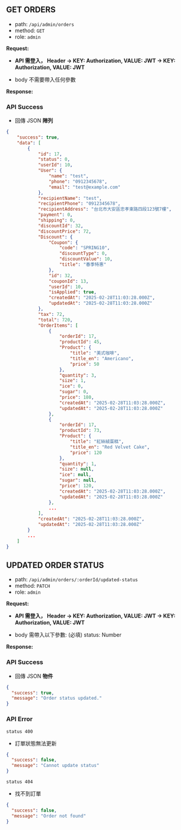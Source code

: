 ## GET ORDERS

- path: `/api/admin/orders`
- method: `GET`
- role: `admin`

**Request:**

- **API 需登入， Header -> KEY: Authorization, VALUE: JWT -> KEY: Authorization, VALUE: JWT**

- body 不需要帶入任何參數

**Response:**

### API Success

- 回傳 JSON **陣列**

```json
{
    "success": true,
    "data": [
        {
            "id": 17,
            "status": 0,
            "userId": 10,
            "User": {
                "name": "test",
                "phone": "0912345678",
                "email": "test@example.com"
            },
            "recipientName": "test",
            "recipientPhone": "0912345678",
            "recipientAddress": "台北市大安區忠孝東路四段123號7樓",
            "payment": 0,
            "shipping": 0,
            "discountId": 32,
            "discountPrice": 72,
            "Discount": {
                "Coupon": {
                    "code": "SPRING10",
                    "discountType": 0,
                    "discountValue": 10,
                    "title": "春季特惠"
                },
                "id": 32,
                "couponId": 13,
                "userId": 10,
                "isApplied": true,
                "createdAt": "2025-02-28T11:03:28.000Z",
                "updatedAt": "2025-02-28T11:03:28.000Z"
            },
            "tax": 72,
            "total": 720,
            "OrderItems": [
                {
                    "orderId": 17,
                    "productId": 45,
                    "Product": {
                        "title": "美式咖啡",
                        "title_en": "Americano",
                        "price": 50
                    },
                    "quantity": 3,
                    "size": 1,
                    "ice": 0,
                    "sugar": 0,
                    "price": 180,
                    "createdAt": "2025-02-28T11:03:28.000Z",
                    "updatedAt": "2025-02-28T11:03:28.000Z"
                },
                {
                    "orderId": 17,
                    "productId": 73,
                    "Product": {
                        "title": "紅絲絨蛋糕",
                        "title_en": "Red Velvet Cake",
                        "price": 120
                    },
                    "quantity": 1,
                    "size": null,
                    "ice": null,
                    "sugar": null,
                    "price": 120,
                    "createdAt": "2025-02-28T11:03:28.000Z",
                    "updatedAt": "2025-02-28T11:03:28.000Z"
                },
                ...
            ],
            "createdAt": "2025-02-28T11:03:28.000Z",
            "updatedAt": "2025-02-28T11:03:28.000Z"
        }
        ...
    ]
}
```

## UPDATED ORDER STATUS

- path: `/api/admin/orders/:orderId/updated-status`
- method: `PATCH`
- role: `admin`

**Request:**

- **API 需登入， Header -> KEY: Authorization, VALUE: JWT -> KEY: Authorization, VALUE: JWT**

- body 需帶入以下參數:
  (必填) status: Number

**Response:**

### API Success

- 回傳 JSON **物件**

```json
{
  "success": true,
  "message": "Order status updated."
}
```

### API Error

`status 400`

- 訂單狀態無法更新

```json
{
  "success": false,
  "message": "Cannot update status"
}
```

`status 404`

- 找不到訂單

```json
{
  "success": false,
  "message": "Order not found"
}
```
